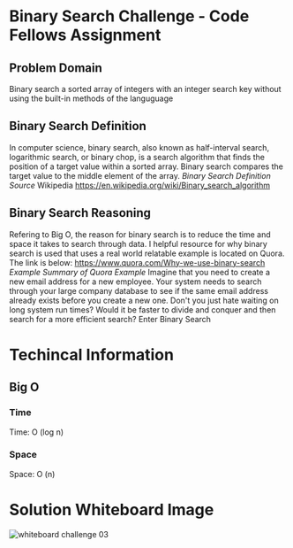 # Binary Search Challenge - Code Fellows Assignment

## Problem Domain
Binary search a sorted array of integers with an integer search key without using the built-in methods of the languguage

## Binary Search Definition
In computer science, binary search, also known as half-interval search, logarithmic search, or binary chop, is a search algorithm that finds the position of a target value within a sorted array. Binary search compares the target value to the middle element of the array.
*Binary Search Definition Source*
Wikipedia https://en.wikipedia.org/wiki/Binary_search_algorithm 

## Binary Search Reasoning
Refering to Big O, the reason for binary search is to reduce the time and space it takes to search through data. 
I helpful resource for why binary search is used that uses a real world relatable example is located on Quora. The link is below:
https://www.quora.com/Why-we-use-binary-search
*Example Summary of Quora Example*
Imagine that you need to create a new email address for a new employee. Your system needs to search through your large company database to see if the same email address already exists before you create a new one. 
Don't you just hate waiting on long system run times? Would it be faster to divide and conquer and then search for a more efficient search? 
Enter Binary Search

# Techincal Information
## Big O
### Time
Time: O (log n)
### Space
Space: O (n)

# Solution Whiteboard Image
![whiteboard challenge 03](https://user-images.githubusercontent.com/39015829/46937034-0e715880-d015-11e8-8cfd-47c1cb808fb5.jpg)
